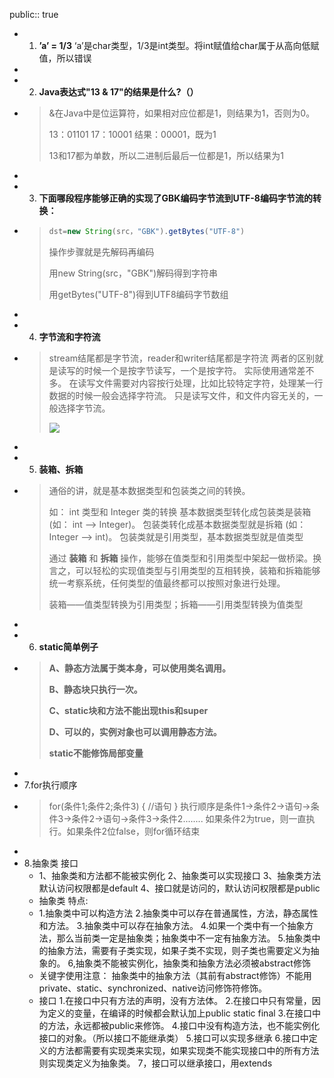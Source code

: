 public:: true

- 1. **’a’ = 1/3**
   ‘a’是char类型，1/3是int类型。将int赋值给char属于从高向低赋值，所以错误
-
- 2. **Java表达式"13 & 17"的结果是什么?（）**
- > &在Java中是位运算符，如果相对应位都是1，则结果为1，否则为0。
   >
   > 13：01101
   > 17：10001
   > 结果：00001，既为1
   >
   > 13和17都为单数，所以二进制后最后一位都是1，所以结果为1
-
- 3. **下面哪段程序能够正确的实现了GBK编码字节流到UTF-8编码字节流的转换：**
- > ```java
   > dst=new String(src，"GBK").getBytes("UTF-8")
   > ```
   >
   > 操作步骤就是先解码再编码
   >
   > 用new String(src，"GBK")解码得到字符串
   >
   > 用getBytes("UTF-8")得到UTF8编码字节数组
-
- 4. **字节流和字符流**
- > stream结尾都是字节流，reader和writer结尾都是字符流 两者的区别就是读写的时候一个是按字节读写，一个是按字符。 实际使用通常差不多。 在读写文件需要对内容按行处理，比如比较特定字符，处理某一行数据的时候一般会选择字符流。 只是读写文件，和文件内容无关的，一般选择字节流。
   >
   > ![](https://wangguanjingji.oss-cn-beijing.aliyuncs.com/picture/03D42C6CDB4252B6F61959E02B0B7D26.png)
-
- 5. **装箱、拆箱**
- > 通俗的讲，就是基本数据类型和包装类之间的转换。
   >
   > 如： int 类型和 Integer 类的转换
   > 基本数据类型转化成包装类是装箱 (如： int --> Integer)。
   > 包装类转化成基本数据类型就是拆箱 (如：Integer --> int)。
   > 包装类就是引用类型，基本数据类型就是值类型
   >
   > 通过 **装箱** 和 **拆箱** 操作，能够在值类型和引用类型中架起一做桥梁。换言之，可以轻松的实现值类型与引用类型的互相转换，装箱和拆箱能够统一考察系统，任何类型的值最终都可以按照对象进行处理。
   >
   > 装箱——值类型转换为引用类型；拆箱——引用类型转换为值类型
-
- 6. **static简单例子**
- > **A、静态方法属于类本身，可以使用类名调用。**
   >
   > **B、静态块只执行一次。**
   >
   > **C、static块和方法不能出现this和super**
   >
   > **D、可以的，实例对象也可以调用静态方法。**
   >
   > **static不能修饰局部变量**
-
- 7.for执行顺序
- > for(条件1;条件2;条件3) {
      //语句
  }
  执行顺序是条件1->条件2->语句->条件3->条件2->语句->条件3->条件2........
  如果条件2为true，则一直执行。如果条件2位false，则for循环结束
-
- 8.抽象类 接口
	- 1、抽象类和方法都不能被实例化
	  2、抽象类可以实现接口
	  3、抽象类方法默认访问权限都是default
	  4、接口就是访问的，默认访问权限都是public
	- 抽象类
	  特点:
	- 1.抽象类中可以构造方法
	  2.抽象类中可以存在普通属性，方法，静态属性和方法。
	  3.抽象类中可以存在抽象方法。
	  4.如果一个类中有一个抽象方法，那么当前类一定是抽象类；抽象类中不一定有抽象方法。
	  5.抽象类中的抽象方法，需要有子类实现，如果子类不实现，则子类也需要定义为抽象的。
	  6,抽象类不能被实例化，抽象类和抽象方法必须被abstract修饰
	- 关键字使用注意：
	  抽象类中的抽象方法（其前有abstract修饰）不能用private、static、synchronized、native访问修饰符修饰。
	- 接口
	  1.在接口中只有方法的声明，没有方法体。
	  2.在接口中只有常量，因为定义的变量，在编译的时候都会默认加上public static final
	  3.在接口中的方法，永远都被public来修饰。
	  4.接口中没有构造方法，也不能实例化接口的对象。（所以接口不能继承类）
	  5.接口可以实现多继承
	  6.接口中定义的方法都需要有实现类来实现，如果实现类不能实现接口中的所有方法则实现类定义为抽象类。
	  7，接口可以继承接口，用extends